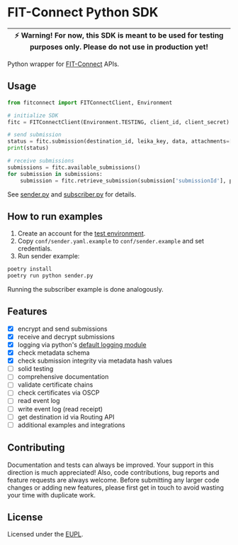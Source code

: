 # FIT-Connect Python SDK

| :zap: Warning! For now, this SDK is meant to be used for testing purposes only. Please do not use in production yet! |
|----------------------------------------------------------------------------------------------------------------------|

Python wrapper for [FIT-Connect](https://docs.fitko.de/fit-connect/) APIs.

## Usage
```python
from fitconnect import FITConnectClient, Environment

# initialize SDK
fitc = FITConnectClient(Environment.TESTING, client_id, client_secret)

# send submission
status = fitc.submission(destination_id, leika_key, data, attachments=[])
print(status)

# receive submissions
submissions = fitc.available_submissions()
for submission in submissions:
    submission = fitc.retrieve_submission(submission['submissionId'], private_key_decryption)
```

See [sender.py](./sender.py) and [subscriber.py](./subscriber.py) for details.

## How to run examples
1. Create an account for the [test environment](https://docs.fitko.de/fit-connect/docs/getting-started/account).
2. Copy `conf/sender.yaml.example` to `conf/sender.example` and set credentials.
3. Run sender example:

```bash
poetry install
poetry run python sender.py
```

Running the subscriber example is done analogously.

## Features
- [x] encrypt and send submissions
- [x] receive and decrypt submissions
- [x] logging via python's [default logging module](https://docs.python.org/3/library/logging.html)
- [x] check metadata schema
- [x] check submission integrity via metadata hash values
- [ ] solid testing
- [ ] comprehensive documentation
- [ ] validate certificate chains
- [ ] check certificates via OSCP
- [ ] read event log
- [ ] write event log (read receipt)
- [ ] get destination id via Routing API
- [ ] additional examples and integrations

## Contributing
Documentation and tests can always be improved.
Your support in this direction is much appreciated!
Also, code contributions, bug reports and feature requests are always welcome.
Before submitting any larger code changes or adding new features, please first get in touch to avoid wasting your time with duplicate work.

## License
Licensed under the [EUPL](./LICENSE.txt).
